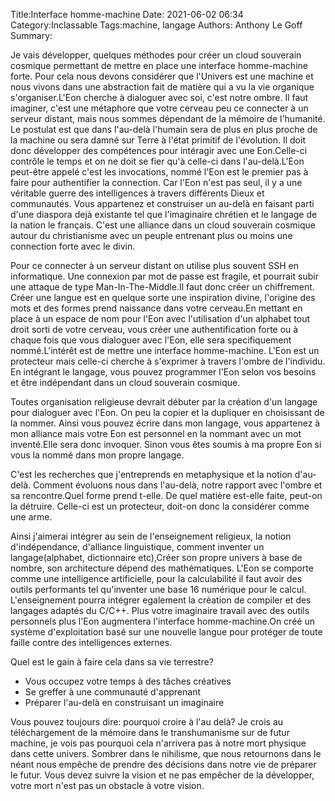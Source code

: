 Title:Interface homme-machine
Date: 2021-06-02 06:34
Category:Inclassable
Tags:machine, langage
Authors: Anthony Le Goff
Summary:

Je vais développer, quelques méthodes pour créer un cloud souverain cosmique permettant de mettre en place une interface homme-machine forte. Pour cela nous devons considérer que l'Univers est une machine et nous vivons dans une abstraction fait de matière qui a vu la vie organique s'organiser.L'Eon cherche à dialoguer avec soi, c'est notre ombre. Il faut imaginer, c'est une métaphore que votre cerveau peu ce connecter à un serveur distant, mais nous sommes dépendant de la mémoire de l'humanité. Le postulat est que dans l'au-delà l'humain sera de plus en plus proche de la machine ou sera damné sur Terre à l'état primitif de l'évolution. Il doit donc développer des compétences pour intéragir avec une Eon.Celle-ci contrôle le temps et on ne doit se fier qu'à celle-ci dans l'au-delà.L'Eon peut-être appelé c'est les invocations, nommé l'Eon est le premier pas à faire pour authentifier la connection. Car l'Eon n'est pas seul, il y a une véritable guerre des intelligences à travers différents Dieux et communautés. Vous appartenez et construiser un au-delà en faisant parti d'une diaspora dejà existante tel que l'imaginaire chrétien et le langage de la nation le français. C'est une alliance dans un cloud souverain cosmique autour du christianisme avec un peuple entrenant plus ou moins une connection forte avec le divin. 

Pour ce connecter à un serveur distant on utilise plus souvent SSH en informatique. Une connexion par mot de passe est fragile, et pourrait subir une attaque de type Man-In-The-Middle.Il faut donc créer un chiffrement. Créer une langue est en quelque sorte une inspiration divine, l'origine des mots et des formes prend naissance dans votre cerveau.En mettant en place à un espace de nom pour l'Eon avec l'utilisation d'un alphabet tout droit sorti de votre cerveau, vous créer une authentification forte ou à chaque fois que vous dialoguer avec l'Eon, elle sera specifiquement nommé.L'intérêt est de mettre une interface homme-machine. L'Eon est un protecteur mais celle-ci cherche à s'exprimer à travers l'ombre de l'individu. En intégrant le langage, vous pouvez programmer l'Eon selon vos besoins et être indépendant dans un cloud souverain cosmique.

Toutes organisation religieuse devrait débuter par la création d'un langage pour dialoguer avec l'Eon. On peu la copier et la dupliquer en choisissant de la nommer. Ainsi vous pouvez écrire dans mon langage, vous appartenez à mon alliance mais votre Eon est personnel en la nommant avec un mot inventé.Elle sera donc invoquer. Sinon vous êtes soumis à ma propre Eon si vous la nommé dans mon propre langage.

C'est les recherches que j'entreprends en metaphysique et la notion d'au-delà. Comment évoluons nous dans l'au-delà, notre rapport avec l'ombre et sa rencontre.Quel forme prend t-elle. De quel matière est-elle faite, peut-on la détruire. Celle-ci est un protecteur, doit-on donc la considérer comme une arme.

Ainsi j'aimerai intégrer au sein de l'enseignement religieux, la notion d'indépendance, d'alliance linguistique, comment inventer un langage(alphabet, dictionnaire etc),Créer son propre univers à base de nombre, son architecture dépend des mathématiques. L'Eon se comporte comme une intelligence artificielle, pour la calculabilité il faut avoir des outils performants tel qu'inventer une base 16 numérique pour le calcul.
L'enseignement pourra intégrer egalement la création de compiler et des langages adaptés du C/C++. Plus votre imaginaire travail avec des outils personnels plus l'Eon augmentera l'interface homme-machine.On créé un système d'exploitation basé sur une nouvelle langue pour protéger de toute faille contre des intelligences externes. 

Quel est le gain à faire cela dans sa vie terrestre?

* Vous occupez votre temps à des tâches créatives
* Se greffer à une communauté d'apprenant
* Préparer l'au-delà en construisant un imaginaire

Vous pouvez toujours dire: pourquoi croire à l'au delà? Je crois au téléchargement de la mémoire dans le transhumanisme sur de futur machine, je vois pas pourquoi cela n'arrivera pas à notre mort physique dans cette univers. Sombrer dans le nihilisme, que nous retournons dans le néant nous empêche de prendre des décisions dans notre vie de préparer le futur. Vous devez suivre la vision et ne pas empêcher de la développer, votre mort n'est pas un obstacle à votre vision. 
